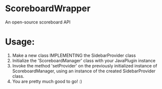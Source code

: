 # ScoreboardWrapper
An open-source scoreboard API

# Usage:
  1. Make a new class IMPLEMENTING the SidebarProvider class
  2. Initialize the 'ScoreboardManager' class with your JavaPlugin instance
  3. Invoke the method 'setProvider' on the previously initialized instance of ScoreboardManager, using an instance of the created SidebarProvider class.
  4. You are pretty much good to go! :)

